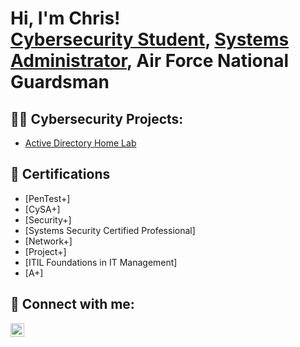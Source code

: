 <h1>Hi, I'm Chris! <br/><a href="https://github.com/cgomes117">Cybersecurity Student</a>, <a href="https://www.linkedin.com/in/christopher-gomes-24117a306/">Systems Administrator</a>, Air Force National Guardsman</a></h1>

<h2>👨‍💻 Cybersecurity Projects:</h2>

  - [Active Directory Home Lab](https://github.com/joshmadakor1/Algorithms-Practice)

<h2>📜 Certifications</h2>

- [PenTest+]
- [CySA+]
- [Security+]
- [Systems Security Certified Professional]
- [Network+]
- [Project+]
- [ITIL Foundations in IT Management]
- [A+]

<h2> 🤳 Connect with me:</h2>


[<img align="left" alt="JoshMadakor | LinkedIn" width="22px" src="https://cdn.jsdelivr.net/npm/simple-icons@v3/icons/linkedin.svg" />][linkedin]

[linkedin]: www.linkedin.com/in/christopher-gomes-24117a306
